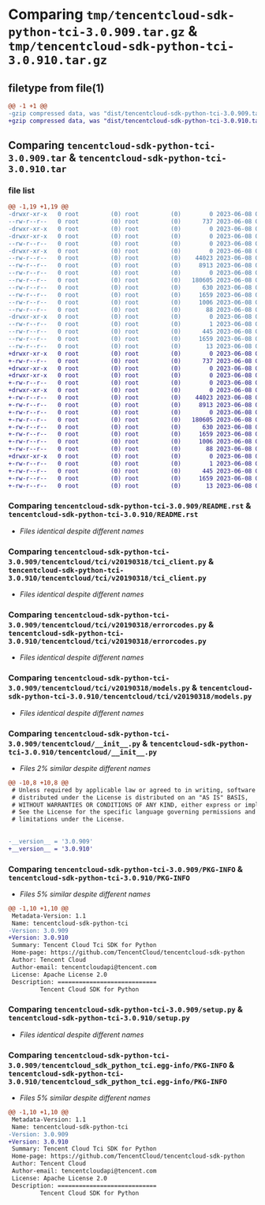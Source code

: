 # Comparing `tmp/tencentcloud-sdk-python-tci-3.0.909.tar.gz` & `tmp/tencentcloud-sdk-python-tci-3.0.910.tar.gz`

## filetype from file(1)

```diff
@@ -1 +1 @@
-gzip compressed data, was "dist/tencentcloud-sdk-python-tci-3.0.909.tar", last modified: Thu Jun  8 00:34:00 2023, max compression
+gzip compressed data, was "dist/tencentcloud-sdk-python-tci-3.0.910.tar", last modified: Thu Jun  8 09:21:16 2023, max compression
```

## Comparing `tencentcloud-sdk-python-tci-3.0.909.tar` & `tencentcloud-sdk-python-tci-3.0.910.tar`

### file list

```diff
@@ -1,19 +1,19 @@
-drwxr-xr-x   0 root         (0) root         (0)        0 2023-06-08 00:34:00.000000 tencentcloud-sdk-python-tci-3.0.909/
--rw-r--r--   0 root         (0) root         (0)      737 2023-06-08 00:34:00.000000 tencentcloud-sdk-python-tci-3.0.909/README.rst
-drwxr-xr-x   0 root         (0) root         (0)        0 2023-06-08 00:34:00.000000 tencentcloud-sdk-python-tci-3.0.909/tencentcloud/
-drwxr-xr-x   0 root         (0) root         (0)        0 2023-06-08 00:34:00.000000 tencentcloud-sdk-python-tci-3.0.909/tencentcloud/tci/
--rw-r--r--   0 root         (0) root         (0)        0 2023-06-08 00:34:00.000000 tencentcloud-sdk-python-tci-3.0.909/tencentcloud/tci/__init__.py
-drwxr-xr-x   0 root         (0) root         (0)        0 2023-06-08 00:34:00.000000 tencentcloud-sdk-python-tci-3.0.909/tencentcloud/tci/v20190318/
--rw-r--r--   0 root         (0) root         (0)    44023 2023-06-08 00:34:00.000000 tencentcloud-sdk-python-tci-3.0.909/tencentcloud/tci/v20190318/tci_client.py
--rw-r--r--   0 root         (0) root         (0)     8913 2023-06-08 00:34:00.000000 tencentcloud-sdk-python-tci-3.0.909/tencentcloud/tci/v20190318/errorcodes.py
--rw-r--r--   0 root         (0) root         (0)        0 2023-06-08 00:34:00.000000 tencentcloud-sdk-python-tci-3.0.909/tencentcloud/tci/v20190318/__init__.py
--rw-r--r--   0 root         (0) root         (0)   180605 2023-06-08 00:34:00.000000 tencentcloud-sdk-python-tci-3.0.909/tencentcloud/tci/v20190318/models.py
--rw-r--r--   0 root         (0) root         (0)      630 2023-06-08 00:34:00.000000 tencentcloud-sdk-python-tci-3.0.909/tencentcloud/__init__.py
--rw-r--r--   0 root         (0) root         (0)     1659 2023-06-08 00:34:00.000000 tencentcloud-sdk-python-tci-3.0.909/PKG-INFO
--rw-r--r--   0 root         (0) root         (0)     1006 2023-06-08 00:34:00.000000 tencentcloud-sdk-python-tci-3.0.909/setup.py
--rw-r--r--   0 root         (0) root         (0)       88 2023-06-08 00:34:00.000000 tencentcloud-sdk-python-tci-3.0.909/setup.cfg
-drwxr-xr-x   0 root         (0) root         (0)        0 2023-06-08 00:34:00.000000 tencentcloud-sdk-python-tci-3.0.909/tencentcloud_sdk_python_tci.egg-info/
--rw-r--r--   0 root         (0) root         (0)        1 2023-06-08 00:34:00.000000 tencentcloud-sdk-python-tci-3.0.909/tencentcloud_sdk_python_tci.egg-info/dependency_links.txt
--rw-r--r--   0 root         (0) root         (0)      445 2023-06-08 00:34:00.000000 tencentcloud-sdk-python-tci-3.0.909/tencentcloud_sdk_python_tci.egg-info/SOURCES.txt
--rw-r--r--   0 root         (0) root         (0)     1659 2023-06-08 00:34:00.000000 tencentcloud-sdk-python-tci-3.0.909/tencentcloud_sdk_python_tci.egg-info/PKG-INFO
--rw-r--r--   0 root         (0) root         (0)       13 2023-06-08 00:34:00.000000 tencentcloud-sdk-python-tci-3.0.909/tencentcloud_sdk_python_tci.egg-info/top_level.txt
+drwxr-xr-x   0 root         (0) root         (0)        0 2023-06-08 09:21:16.000000 tencentcloud-sdk-python-tci-3.0.910/
+-rw-r--r--   0 root         (0) root         (0)      737 2023-06-08 09:21:16.000000 tencentcloud-sdk-python-tci-3.0.910/README.rst
+drwxr-xr-x   0 root         (0) root         (0)        0 2023-06-08 09:21:16.000000 tencentcloud-sdk-python-tci-3.0.910/tencentcloud/
+drwxr-xr-x   0 root         (0) root         (0)        0 2023-06-08 09:21:16.000000 tencentcloud-sdk-python-tci-3.0.910/tencentcloud/tci/
+-rw-r--r--   0 root         (0) root         (0)        0 2023-06-08 09:21:16.000000 tencentcloud-sdk-python-tci-3.0.910/tencentcloud/tci/__init__.py
+drwxr-xr-x   0 root         (0) root         (0)        0 2023-06-08 09:21:16.000000 tencentcloud-sdk-python-tci-3.0.910/tencentcloud/tci/v20190318/
+-rw-r--r--   0 root         (0) root         (0)    44023 2023-06-08 09:21:16.000000 tencentcloud-sdk-python-tci-3.0.910/tencentcloud/tci/v20190318/tci_client.py
+-rw-r--r--   0 root         (0) root         (0)     8913 2023-06-08 09:21:16.000000 tencentcloud-sdk-python-tci-3.0.910/tencentcloud/tci/v20190318/errorcodes.py
+-rw-r--r--   0 root         (0) root         (0)        0 2023-06-08 09:21:16.000000 tencentcloud-sdk-python-tci-3.0.910/tencentcloud/tci/v20190318/__init__.py
+-rw-r--r--   0 root         (0) root         (0)   180605 2023-06-08 09:21:16.000000 tencentcloud-sdk-python-tci-3.0.910/tencentcloud/tci/v20190318/models.py
+-rw-r--r--   0 root         (0) root         (0)      630 2023-06-08 09:21:16.000000 tencentcloud-sdk-python-tci-3.0.910/tencentcloud/__init__.py
+-rw-r--r--   0 root         (0) root         (0)     1659 2023-06-08 09:21:16.000000 tencentcloud-sdk-python-tci-3.0.910/PKG-INFO
+-rw-r--r--   0 root         (0) root         (0)     1006 2023-06-08 09:21:16.000000 tencentcloud-sdk-python-tci-3.0.910/setup.py
+-rw-r--r--   0 root         (0) root         (0)       88 2023-06-08 09:21:16.000000 tencentcloud-sdk-python-tci-3.0.910/setup.cfg
+drwxr-xr-x   0 root         (0) root         (0)        0 2023-06-08 09:21:16.000000 tencentcloud-sdk-python-tci-3.0.910/tencentcloud_sdk_python_tci.egg-info/
+-rw-r--r--   0 root         (0) root         (0)        1 2023-06-08 09:21:16.000000 tencentcloud-sdk-python-tci-3.0.910/tencentcloud_sdk_python_tci.egg-info/dependency_links.txt
+-rw-r--r--   0 root         (0) root         (0)      445 2023-06-08 09:21:16.000000 tencentcloud-sdk-python-tci-3.0.910/tencentcloud_sdk_python_tci.egg-info/SOURCES.txt
+-rw-r--r--   0 root         (0) root         (0)     1659 2023-06-08 09:21:16.000000 tencentcloud-sdk-python-tci-3.0.910/tencentcloud_sdk_python_tci.egg-info/PKG-INFO
+-rw-r--r--   0 root         (0) root         (0)       13 2023-06-08 09:21:16.000000 tencentcloud-sdk-python-tci-3.0.910/tencentcloud_sdk_python_tci.egg-info/top_level.txt
```

### Comparing `tencentcloud-sdk-python-tci-3.0.909/README.rst` & `tencentcloud-sdk-python-tci-3.0.910/README.rst`

 * *Files identical despite different names*

### Comparing `tencentcloud-sdk-python-tci-3.0.909/tencentcloud/tci/v20190318/tci_client.py` & `tencentcloud-sdk-python-tci-3.0.910/tencentcloud/tci/v20190318/tci_client.py`

 * *Files identical despite different names*

### Comparing `tencentcloud-sdk-python-tci-3.0.909/tencentcloud/tci/v20190318/errorcodes.py` & `tencentcloud-sdk-python-tci-3.0.910/tencentcloud/tci/v20190318/errorcodes.py`

 * *Files identical despite different names*

### Comparing `tencentcloud-sdk-python-tci-3.0.909/tencentcloud/tci/v20190318/models.py` & `tencentcloud-sdk-python-tci-3.0.910/tencentcloud/tci/v20190318/models.py`

 * *Files identical despite different names*

### Comparing `tencentcloud-sdk-python-tci-3.0.909/tencentcloud/__init__.py` & `tencentcloud-sdk-python-tci-3.0.910/tencentcloud/__init__.py`

 * *Files 2% similar despite different names*

```diff
@@ -10,8 +10,8 @@
 # Unless required by applicable law or agreed to in writing, software
 # distributed under the License is distributed on an "AS IS" BASIS,
 # WITHOUT WARRANTIES OR CONDITIONS OF ANY KIND, either express or implied.
 # See the License for the specific language governing permissions and
 # limitations under the License.
 
 
-__version__ = '3.0.909'
+__version__ = '3.0.910'
```

### Comparing `tencentcloud-sdk-python-tci-3.0.909/PKG-INFO` & `tencentcloud-sdk-python-tci-3.0.910/PKG-INFO`

 * *Files 5% similar despite different names*

```diff
@@ -1,10 +1,10 @@
 Metadata-Version: 1.1
 Name: tencentcloud-sdk-python-tci
-Version: 3.0.909
+Version: 3.0.910
 Summary: Tencent Cloud Tci SDK for Python
 Home-page: https://github.com/TencentCloud/tencentcloud-sdk-python
 Author: Tencent Cloud
 Author-email: tencentcloudapi@tencent.com
 License: Apache License 2.0
 Description: ============================
         Tencent Cloud SDK for Python
```

### Comparing `tencentcloud-sdk-python-tci-3.0.909/setup.py` & `tencentcloud-sdk-python-tci-3.0.910/setup.py`

 * *Files identical despite different names*

### Comparing `tencentcloud-sdk-python-tci-3.0.909/tencentcloud_sdk_python_tci.egg-info/PKG-INFO` & `tencentcloud-sdk-python-tci-3.0.910/tencentcloud_sdk_python_tci.egg-info/PKG-INFO`

 * *Files 5% similar despite different names*

```diff
@@ -1,10 +1,10 @@
 Metadata-Version: 1.1
 Name: tencentcloud-sdk-python-tci
-Version: 3.0.909
+Version: 3.0.910
 Summary: Tencent Cloud Tci SDK for Python
 Home-page: https://github.com/TencentCloud/tencentcloud-sdk-python
 Author: Tencent Cloud
 Author-email: tencentcloudapi@tencent.com
 License: Apache License 2.0
 Description: ============================
         Tencent Cloud SDK for Python
```

